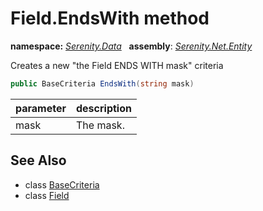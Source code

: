 # Field.EndsWith method
**namespace:** *[Serenity.Data](../../README.md#serenity.data-namespace)*   **assembly**: *[Serenity.Net.Entity](../../README.md)*

Creates a new "the Field ENDS WITH mask" criteria

```csharp
public BaseCriteria EndsWith(string mask)
```

| parameter | description |
| --- | --- |
| mask | The mask. |

## See Also

* class [BaseCriteria](../Serenity.Net.Data/../BaseCriteria.md)
* class [Field](../Field.md)